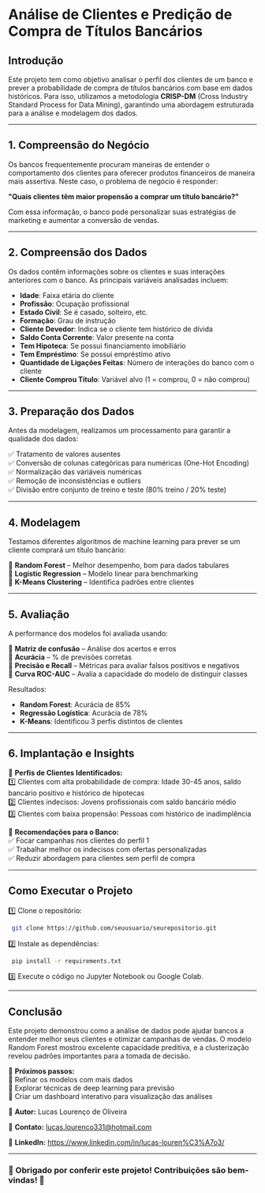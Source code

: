 # Análise de Clientes e Predição de Compra de Títulos Bancários

## Introdução
Este projeto tem como objetivo analisar o perfil dos clientes de um banco e prever a probabilidade de compra de títulos bancários com base em dados históricos. Para isso, utilizamos a metodologia **CRISP-DM** (Cross Industry Standard Process for Data Mining), garantindo uma abordagem estruturada para a análise e modelagem dos dados.

---

## 1. Compreensão do Negócio
Os bancos frequentemente procuram maneiras de entender o comportamento dos clientes para oferecer produtos financeiros de maneira mais assertiva. Neste caso, o problema de negócio é responder:

**"Quais clientes têm maior propensão a comprar um título bancário?"**

Com essa informação, o banco pode personalizar suas estratégias de marketing e aumentar a conversão de vendas.

---

## 2. Compreensão dos Dados
Os dados contêm informações sobre os clientes e suas interações anteriores com o banco. As principais variáveis analisadas incluem:

- **Idade**: Faixa etária do cliente
- **Profissão**: Ocupação profissional
- **Estado Civil**: Se é casado, solteiro, etc.
- **Formação**: Grau de instrução
- **Cliente Devedor**: Indica se o cliente tem histórico de dívida
- **Saldo Conta Corrente**: Valor presente na conta
- **Tem Hipoteca**: Se possui financiamento imobiliário
- **Tem Empréstimo**: Se possui empréstimo ativo
- **Quantidade de Ligações Feitas**: Número de interações do banco com o cliente
- **Cliente Comprou Título**: Variável alvo (1 = comprou, 0 = não comprou)

---

## 3. Preparação dos Dados
Antes da modelagem, realizamos um processamento para garantir a qualidade dos dados:

✅ Tratamento de valores ausentes  
✅ Conversão de colunas categóricas para numéricas (One-Hot Encoding)  
✅ Normalização das variáveis numéricas  
✅ Remoção de inconsistências e outliers  
✅ Divisão entre conjunto de treino e teste (80% treino / 20% teste)  

---

## 4. Modelagem
Testamos diferentes algoritmos de machine learning para prever se um cliente comprará um título bancário:

📌 **Random Forest** – Melhor desempenho, bom para dados tabulares  
📌 **Logistic Regression** – Modelo linear para benchmarking  
📌 **K-Means Clustering** – Identifica padrões entre clientes  

---

## 5. Avaliação
A performance dos modelos foi avaliada usando:

🔹 **Matriz de confusão** – Análise dos acertos e erros  
🔹 **Acurácia** – % de previsões corretas  
🔹 **Precisão e Recall** – Métricas para avaliar falsos positivos e negativos  
🔹 **Curva ROC-AUC** – Avalia a capacidade do modelo de distinguir classes  

Resultados:
- **Random Forest**: Acurácia de 85%
- **Regressão Logística**: Acurácia de 78%
- **K-Means**: Identificou 3 perfis distintos de clientes

---

## 6. Implantação e Insights
🔹 **Perfis de Clientes Identificados:**  
1️⃣ Clientes com alta probabilidade de compra: Idade 30-45 anos, saldo bancário positivo e histórico de hipotecas  
2️⃣ Clientes indecisos: Jovens profissionais com saldo bancário médio  
3️⃣ Clientes com baixa propensão: Pessoas com histórico de inadimplência  

🔹 **Recomendações para o Banco:**  
✅ Focar campanhas nos clientes do perfil 1  
✅ Trabalhar melhor os indecisos com ofertas personalizadas  
✅ Reduzir abordagem para clientes sem perfil de compra  

---

## Como Executar o Projeto

1️⃣ Clone o repositório:  
```bash
 git clone https://github.com/seuusuario/seurepositorio.git
```

2️⃣ Instale as dependências:  
```bash
 pip install -r requirements.txt
```

3️⃣ Execute o código no Jupyter Notebook ou Google Colab.

---

## Conclusão
Este projeto demonstrou como a análise de dados pode ajudar bancos a entender melhor seus clientes e otimizar campanhas de vendas. O modelo Random Forest mostrou excelente capacidade preditiva, e a clusterização revelou padrões importantes para a tomada de decisão.

🔎 **Próximos passos:**  
🔹 Refinar os modelos com mais dados  
🔹 Explorar técnicas de deep learning para previsão  
🔹 Criar um dashboard interativo para visualização das análises  

📌 **Autor:** Lucas Lourenço de Oliveira  

📌 **Contato:** lucas.lourenco331@hotmail.com

📌 **LinkedIn:** https://www.linkedin.com/in/lucas-louren%C3%A7o3/

---
### 🚀 Obrigado por conferir este projeto! Contribuições são bem-vindas! 🙌

